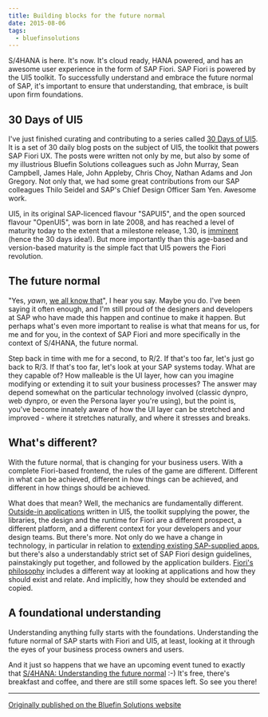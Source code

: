 ```yaml
---
title: Building blocks for the future normal 
date: 2015-08-06
tags:
  - bluefinsolutions
---
```


S/4HANA is here. It's now. It's cloud ready, HANA powered, and has an awesome user experience in the form of SAP Fiori. SAP Fiori is powered by the UI5 toolkit. To successfully understand and embrace the future normal of SAP, it's important to ensure that understanding, that embrace, is built upon firm foundations.

## 30 Days of UI5

I've just finished curating and contributing to a series called [30 Days of UI5](/blog/posts/2015/07/04/welcome-to-30-days-of-ui5!/). It is a set of 30 daily blog posts on the subject of UI5, the toolkit that powers SAP Fiori UX. The posts were written not only by me, but also by some of my illustrious Bluefin Solutions colleagues such as John Murray, Sean Campbell, James Hale, John Appleby, Chris Choy, Nathan Adams and Jon Gregory. Not only  that, we had some great contributions from our SAP colleagues Thilo Seidel and SAP's Chief Design Officer Sam Yen. Awesome work.

UI5, in its original SAP-licenced flavour "SAPUI5", and the open sourced flavour "OpenUI5", was born in late 2008, and has reached a level of maturity today to the extent that a milestone release, 1.30, is [imminent](http://web.archive.org/web/20181218131147/http://openui5.tumblr.com/post/121579731137/first-preview-of-openui5-130) (hence the 30 days idea!). But more importantly than this age-based and version-based maturity is the simple fact that UI5 powers the Fiori revolution.

## The future normal

"Yes, *yawn*, [we all know that](/blog/posts/2014/02/14/the-essentials-sapui5-openui5-and-fiori/)", I hear you say. Maybe you do. I've been saying it often enough, and I'm still proud of the designers and developers at SAP who have made this happen and continue to make it happen. But perhaps what's even more important to realise is what that means for us, for me and for you, in the context of SAP Fiori and more specifically in the context of S/4HANA, the future normal.

Step back in time with me for a second, to R/2. If that's too far, let's just go back to R/3. If that's too far, let's look at your SAP systems today. What are they capable of? How malleable is the UI layer, how can you imagine modifying or extending it to suit your business processes? The answer may  depend somewhat on the particular technology involved (classic dynpro, web dynpro, or even the  Persona layer you're using), but the point is, you've become innately aware of how the UI layer can  be stretched and improved - where it stretches naturally, and where it stresses and breaks.

## What's different?

With the future normal, that is changing for your business users. With a complete Fiori-based frontend, the rules of the game are different. Different in what can be achieved, different in how things can be achieved, and different in how things should be achieved.

What does that mean? Well, the mechanics are fundamentally different. [Outside-in applications](/blog/posts/2012/05/07/sapui5-the-future-direction-of-sap-ui-development/) written in UI5, the toolkit supplying the power, the libraries, the design and the runtime for Fiori are a different prospect, a different platform, and a different context for your developers and your design teams. But there's more. Not only do we have a change in technology, in particular in relation to [extending existing SAP-supplied apps](http://web.archive.org/web/20180227042457/https://sapui5.netweaver.ondemand.com/sdk/#docs/guide/a264a9abf98d4caabbf9b027bc1005d8.html), but there's also a understandably strict set of  SAP Fiori design guidelines, painstakingly put together, and followed by the application builders. [Fiori's philosophy](/blog/posts/2015/03/02/can-i-build-a-fiori-app-yes-you-can!/) includes a different way at looking at applications and how they should exist and  relate. And implicitly, how they should be extended and copied.

## A foundational understanding

Understanding anything fully starts with the foundations. Understanding the future normal of SAP starts with Fiori and UI5, at least, looking at it through the eyes of your business process owners and users.

And it just so happens that we have an upcoming event tuned to exactly that [S/4HANA: Understanding the future normal](http://web.archive.org/web/20180227042457/http://www.bluefinsolutions.com/Events/S-4HANA-Understanding-the-future-normal/) :-) It's free, there's breakfast and coffee, and there are still some spaces left. So see you there!

---

[Originally published on the Bluefin Solutions website](http://web.archive.org/web/20180227042457/http://www.bluefinsolutions.com/insights/dj-adams/august-2015/building-blocks-for-the-future-normal)
